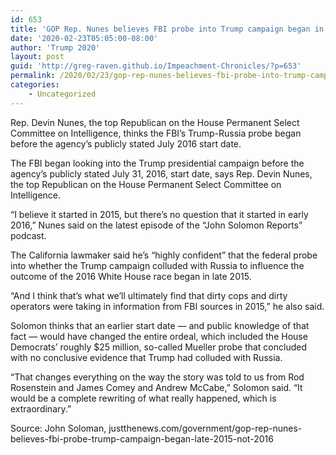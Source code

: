 ```yaml
---
id: 653
title: 'GOP Rep. Nunes believes FBI probe into Trump campaign began in late 2015, not 2016'
date: '2020-02-23T05:05:00-08:00'
author: 'Trump 2020'
layout: post
guid: 'http://greg-raven.github.io/Impeachment-Chronicles/?p=653'
permalink: /2020/02/23/gop-rep-nunes-believes-fbi-probe-into-trump-campaign-began-in-late-2015-not-2016/
categories:
    - Uncategorized
---
```


Rep. Devin Nunes, the top Republican on the House Permanent Select Committee on Intelligence, thinks the FBI’s Trump-Russia probe began before the agency’s publicly stated July 2016 start date.

The FBI began looking into the Trump presidential campaign before the agency’s publicly stated July 31, 2016, start date, says Rep. Devin Nunes, the top Republican on the House Permanent Select Committee on Intelligence.

“I believe it started in 2015, but there’s no question that it started in early 2016,” Nunes said on the latest episode of the “John Solomon Reports” podcast.

The California lawmaker said he’s “highly confident” that the federal probe into whether the Trump campaign colluded with Russia to influence the outcome of the 2016 White House race began in late 2015.

“And I think that’s what we’ll ultimately find that dirty cops and dirty operators were taking in information from FBI sources in 2015,” he also said.

Solomon thinks that an earlier start date — and public knowledge of that fact — would have changed the entire ordeal, which included the House Democrats’ roughly $25 million, so-called Mueller probe that concluded with no conclusive evidence that Trump had colluded with Russia.

“That changes everything on the way the story was told to us from Rod Rosenstein and James Comey and Andrew McCabe,” Solomon said. “It would be a complete rewriting of what really happened, which is extraordinary.”

Source: John Soloman, justthenews.com/government/gop-rep-nunes-believes-fbi-probe-trump-campaign-began-late-2015-not-2016